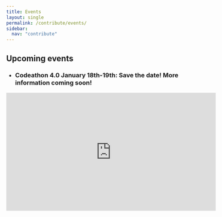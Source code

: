 ```yaml
---
title: Events
layout: single
permalink: /contribute/events/
sidebar:
  nav: "contribute"
---
```


## Upcoming events

- ### Codeathon 4.0 January 18th-19th: Save the date! More information coming soon!

<iframe src="https://www.youtube.com/watch?v=6op40mK7rYs&t" width="560" height="315" frameborder="0"> </iframe>
